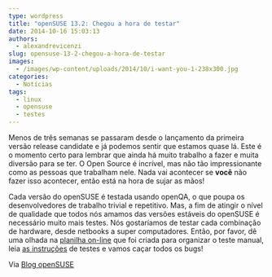 ```yaml
---
type: wordpress
title: "openSUSE 13.2: Chegou a hora de testar"
date: 2014-10-16 15:03:13
authors:
  - alexandrevicenzi
slug: opensuse-13-2-chegou-a-hora-de-testar
images:
  - /images/wp-content/uploads/2014/10/i-want-you-1-238x300.jpg
categories:
  - Notícias
tags:
  - linux
  - opensuse
  - testes
---
```


Menos de três semanas se passaram desde o lançamento da primeira versão release candidate e já podemos sentir que estamos quase lá. Este é o momento certo para lembrar que ainda há muito trabalho a fazer e muita diversão para se ter. O Open Source é incrível, mas não tão impressionante como as pessoas que trabalham nele. Nada vai acontecer se <strong>você</strong> não fazer isso acontecer, então está na hora de sujar as mãos!

Cada versão do openSUSE é testada usando openQA, o que poupa os desenvolvedores de trabalho trivial e repetitivo. Mas, a fim de atingir o nível de qualidade que todos nós amamos das versões estáveis do openSUSE ​​é necessário muito mais testes. Nós gostaríamos de testar cada combinação de hardware, desde netbooks a super computadores. Então, por favor, dê uma olhada na <a href="https://docs.google.com/spreadsheet/ccc?key=0AgNkaGiuxpjxdFdIaGx5Y0xxOVY0NHZ1TXV3eXhQUEE&amp;usp=sharing">planilha on-line</a> que foi criada para organizar o teste manual, leia <a href="http://lists.opensuse.org/opensuse-testing/2014-10/msg00001.html">as instruções</a> de testes e vamos caçar todos os bugs!

Via <a href="https://news.opensuse.org/2014/10/16/opensuse-13-2-time-to-get-your-hands-dirty/">Blog openSUSE</a>
